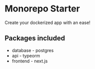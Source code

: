 # Monorepo Starter

Create your dockerized app with an ease!

## Packages included
* database - postgres
* api - typeorm
* frontend - next.js
